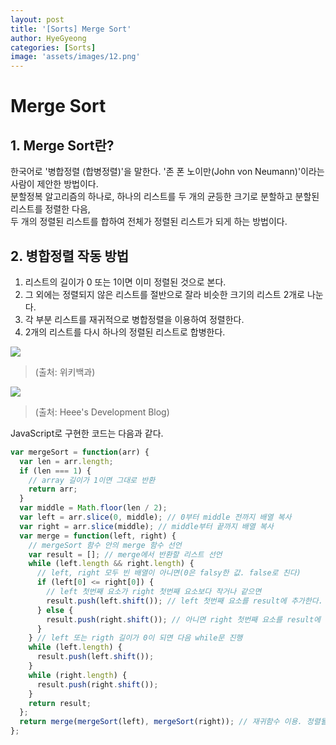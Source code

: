 ```yaml
---
layout: post
title: '[Sorts] Merge Sort'
author: HyeGyeong
categories: [Sorts]
image: 'assets/images/12.png'
---
```


# Merge Sort

## 1. Merge Sort란?

한국어로 '병합정렬 (합병정렬)'을 말한다. '존 폰 노이만(John von Neumann)'이라는 사람이 제안한 방법이다.<br>
분할정복 알고리즘의 하나로, 하나의 리스트를 두 개의 균등한 크기로 분할하고 분할된 리스트를 정렬한 다음, <br>
두 개의 정렬된 리스트를 합하여 전체가 정렬된 리스트가 되게 하는 방법이다.

## 2. 병합정렬 작동 방법

1. 리스트의 길이가 0 또는 1이면 이미 정렬된 것으로 본다.
2. 그 외에는 정렬되지 않은 리스트를 절반으로 잘라 비슷한 크기의 리스트 2개로 나눈다.
3. 각 부분 리스트를 재귀적으로 병합정렬을 이용하여 정렬한다.
4. 2개의 리스트를 다시 하나의 정렬된 리스트로 합병한다.

<img src="https://upload.wikimedia.org/wikipedia/commons/c/cc/Merge-sort-example-300px.gif"><br>

> (출처: 위키백과)

<img src="https://gmlwjd9405.github.io/images/algorithm-merge-sort/merge-sort-concepts.png">

> (출처: Heee's Development Blog)

JavaScript로 구현한 코드는 다음과 같다.

```javascript
var mergeSort = function(arr) {
  var len = arr.length;
  if (len === 1) {
    // array 길이가 1이면 그대로 반환
    return arr;
  }
  var middle = Math.floor(len / 2);
  var left = arr.slice(0, middle); // 0부터 middle 전까지 배열 복사
  var right = arr.slice(middle); // middle부터 끝까지 배열 복사
  var merge = function(left, right) {
    // mergeSort 함수 안의 merge 함수 선언
    var result = []; // merge에서 반환할 리스트 선언
    while (left.length && right.length) {
      // left, right 모두 빈 배열이 아니면(0은 falsy한 값. false로 친다)
      if (left[0] <= right[0]) {
        // left 첫번째 요소가 right 첫번째 요소보다 작거나 같으면
        result.push(left.shift()); // left 첫번째 요소를 result에 추가한다. left.length는 -1
      } else {
        result.push(right.shift()); // 아니면 right 첫번째 요소를 result에 추가한다. right.length는 -1
      }
    } // left 또는 rigth 길이가 0이 되면 다음 while문 진행
    while (left.length) {
      result.push(left.shift());
    }
    while (right.length) {
      result.push(right.shift());
    }
    return result;
  };
  return merge(mergeSort(left), mergeSort(right)); // 재귀함수 이용. 정렬될 때까지 반복.
};
```
